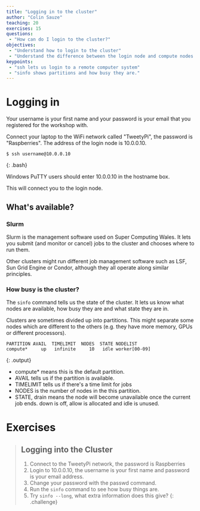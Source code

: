 ```yaml
---
title: "Logging in to the cluster"
author: "Colin Sauze"
teaching: 20
exercises: 15
questions:
 - "How can do I login to the cluster?"
objectives: 
 - "Understand how to login to the cluster"
 - "Understand the difference between the login node and compute nodes."
keypoints:
 - "ssh lets us login to a remote computer system"
 - "sinfo shows partitions and how busy they are."
---
```




# Logging in 

Your username is your first name and your password is your email that you registered for the workshop with. 

Connect your laptop to the WiFi network called "TweetyPi", the password is "Raspberries". The address of the login node is 10.0.0.10.

~~~
$ ssh username@10.0.0.10
~~~
{: .bash}

Windows PuTTY users should enter 10.0.0.10 in the hostname box. 

This will connect you to the login node.


## What's available?

### Slurm

Slurm is the management software used on Super Computing Wales. It lets you submit (and monitor or cancel) jobs to the cluster and chooses where to run them. 

Other clusters might run different job management software such as LSF, Sun Grid Engine or Condor, although they all operate along similar principles.


### How busy is the cluster?

The ```sinfo``` command tells us the state of the cluster. It lets us know what nodes are available, how busy they are and what state they are in. 

Clusters are sometimes divided up into partitions. This might separate some nodes which are different to the others (e.g. they have more memory, GPUs or different processors). 

~~~
PARTITION AVAIL  TIMELIMIT  NODES  STATE NODELIST
compute*     up   infinite     10   idle worker[00-09]
~~~
{: .output}

 * compute* means this is the default partition. 
 * AVAIL tells us if the partition is available.
 * TIMELIMIT tells us if there's a time limit for jobs
 * NODES is the number of nodes in the this partition.
 * STATE, drain means the node will become unavailable once the current job ends. down is off, allow is allocated and idle is unused.



# Exercises

> ## Logging into the Cluster
> 1. Connect to the TweetyPi network, the password is Raspberries
> 2. Login to 10.0.0.10, the username is your first name and password is your email address. 
> 3. Change your password with the passwd command.
> 4. Run the `sinfo` command to see how busy things are.
> 5. Try `sinfo --long`, what extra information does this give?
{: .challenge}

